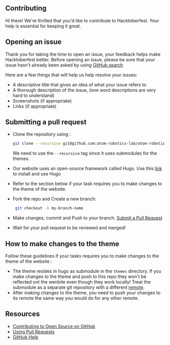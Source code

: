 ## Contributing

[pr]: https://github.com/raise-dev/hacktoberfest/compare
[style]: https://github.com/bbatsov/ruby-style-guide

Hi there! We're thrilled that you'd like to contribute to Hacktoberfest. Your help is essential for keeping it great.


## Opening an issue

Thank you for taking the time to open an issue, your feedback helps make Hacktoberfest better.
Before opening an issue, please be sure that your issue hasn't already been asked by using [GitHub search](https://help.github.com/articles/searching-issues/)

Here are a few things that will help us help resolve your issues:

- A descriptive title that gives an idea of what your issue refers to
- A thorough description of the issue, (one word descriptions are very hard to understand)
- Screenshots (if appropriate)
- Links (if appropriate)

## Submitting a pull request

* Clone the repository using :
    ```bash
    git clone --recursive git@github.com:atom-robotics-lab/atom-robotics-lab.github.io.git
    ```
    We need to use the `--recursive` tag since it uses submodules for the themes.
* Our website uses an open-source framework called Hugo. Use this [link](https://gohugo.io/getting-started/quick-start/) to install and use Hugo

* Refer to the section below if your task requires you to make changes to the theme of the website.

* Fork the repo and Create a new branch: 
   ```bash
    git checkout -b my-branch-name
    ```
* Make changes, commit and Push to your branch. [Submit a Pull Request][pr]
* Wait for your pull request to be reviewed and merged!


## How to make changes to the theme
Follow these guidelines if your tasks requires you to make changes to the theme of the website :

* The theme resides in hugo as submodule in the `themes` directory. If you make changes to the theme and push to this repo they won't be reflected ont the wenbite even though they work locally! Treat the submodule as a separate git repository with a different [remote](https://github.com/atom-robotics-lab/roxo-hugo).
* After making changes to the theme, you need to push your changes to its remote the same way you would do for any other remote.


## Resources

- [Contributing to Open Source on GitHub](https://guides.github.com/activities/contributing-to-open-source/)
- [Using Pull Requests](https://help.github.com/articles/using-pull-requests/)
- [GitHub Help](https://help.github.com)
